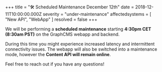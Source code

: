 +++
title = "🛠  Scheduled Maintenance December 12th"
date = 2018-12-11T10:00:00.000Z
severity = "under-maintenance"
affectedsystems = [
  "New API",
  "WebApp"
]
resolved = false
+++

We will be performing a **scheduled maintenance** starting **4:30pm CET (8:30am PST)** on the GraphCMS webapp and backend.

During this time you might experience increased latency and intermittent connectivity issues. The webapp will also be switched into a maintenance mode, however the **Content API will remain online**.

Feel free to reach out if you have any questions!
